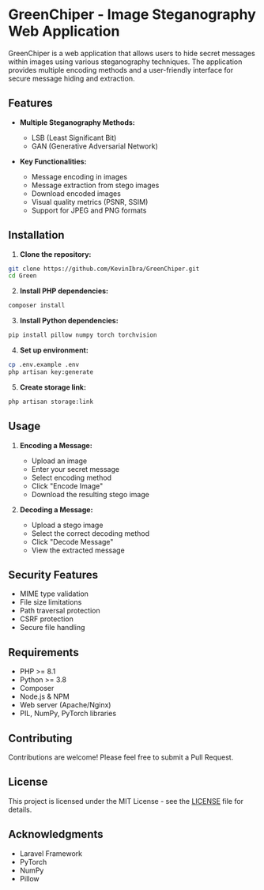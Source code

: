 # GreenChiper - Image Steganography Web Application

GreenChiper is a web application that allows users to hide secret messages within images using various steganography techniques. The application provides multiple encoding methods and a user-friendly interface for secure message hiding and extraction.

## Features

- **Multiple Steganography Methods:**
  - LSB (Least Significant Bit)
  - GAN (Generative Adversarial Network)
  

- **Key Functionalities:**
  - Message encoding in images
  - Message extraction from stego images
  - Download encoded images
  - Visual quality metrics (PSNR, SSIM)
  - Support for JPEG and PNG formats

## Installation

1. **Clone the repository:**
```bash
git clone https://github.com/KevinIbra/GreenChiper.git
cd Green
```

2. **Install PHP dependencies:**
```bash
composer install
```

3. **Install Python dependencies:**
```bash
pip install pillow numpy torch torchvision
```

4. **Set up environment:**
```bash
cp .env.example .env
php artisan key:generate
```

5. **Create storage link:**
```bash
php artisan storage:link
```

## Usage

1. **Encoding a Message:**
   - Upload an image
   - Enter your secret message
   - Select encoding method
   - Click "Encode Image"
   - Download the resulting stego image

2. **Decoding a Message:**
   - Upload a stego image
   - Select the correct decoding method
   - Click "Decode Message"
   - View the extracted message

## Security Features

- MIME type validation
- File size limitations
- Path traversal protection
- CSRF protection
- Secure file handling

## Requirements

- PHP >= 8.1
- Python >= 3.8
- Composer
- Node.js & NPM
- Web server (Apache/Nginx)
- PIL, NumPy, PyTorch libraries

## Contributing

Contributions are welcome! Please feel free to submit a Pull Request.

## License

This project is licensed under the MIT License - see the [LICENSE](LICENSE) file for details.

## Acknowledgments

- Laravel Framework
- PyTorch
- NumPy
- Pillow
